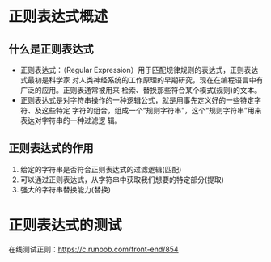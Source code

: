 # 正则表达式概述

## 什么是正则表达式

- 正则表达式：（Regular Expression）用于匹配规律规则的表达式，正则表达式最初是科学家
  对人类神经系统的工作原理的早期研究，现在在编程语言中有广泛的应用。正则表通常被用来
  检索、替换那些符合某个模式(规则)的文本。
- 正则表达式是对字符串操作的一种逻辑公式，就是用事先定义好的一些特定字符、及这些特定
  字符的组合，组成一个“规则字符串”，这个“规则字符串”用来表达对字符串的一种过滤逻
  辑。

## 正则表达式的作用

1. 给定的字符串是否符合正则表达式的过滤逻辑(匹配)
2. 可以通过正则表达式，从字符串中获取我们想要的特定部分(提取)
3. 强大的字符串替换能力(替换)

# 正则表达式的测试
在线测试正则：https://c.runoob.com/front-end/854

